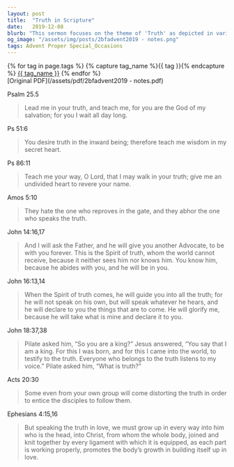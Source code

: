 ```yaml
---
layout: post
title:  "Truth in Scripture"
date:   2019-12-08
blurb: "This sermon focuses on the theme of 'Truth' as depicted in various verses of the Bible. It explores the concept of truth in relation to God, salvation, wisdom, and the Spirit of truth. The sermon also addresses the distortion of truth and the importance of speaking the truth in love for spiritual growth."
og_image: "/assets/img/posts/2bfadvent2019 - notes.png"
tags: Advent Proper Special_Occasions
---    
```

<div class="tag-pills">
  {% for tag in page.tags %}
    {% capture tag_name %}{{ tag }}{% endcapture %}
    <a href="{{ site.baseurl }}/tag/{{ tag_name | slugify }}" class="tag-pill">{{ tag_name }}</a>
  {% endfor %}
</div>
[Original PDF](/assets/pdf/2bfadvent2019 - notes.pdf)

Psalm 25.5

> Lead me in your truth, and teach me,
> for you are the God of my salvation;
> for you I wait all day long.

Ps 51:6

> You desire truth in the inward being;
> therefore teach me wisdom in my secret heart.

Ps 86:11

> Teach me your way, O Lord,
> that I may walk in your truth;
> give me an undivided heart to revere your name.

Amos 5:10

> They hate the one who reproves in the gate,
> and they abhor the one who speaks the truth.

John 14:16,17

> And I will ask the Father, and he will give you another Advocate, to be with you forever. This is the Spirit of truth,
> whom the world cannot receive, because it neither sees him nor knows him. You know him, because he abides
> with you, and he will be in you.

John 16:13,14

> When the Spirit of truth comes, he will guide you into all the truth; for he will not speak on his own, but will speak
> whatever he hears, and he will declare to you the things that are to come. He will glorify me, because he will take
> what is mine and declare it to you.

John 18:37,38

> Pilate asked him, “So you are a king?” Jesus answered, “You say that I am a king. For this I was born, and for this I
> came into the world, to testify to the truth. Everyone who belongs to the truth listens to my voice.” Pilate asked
> him, “What is truth?”

Acts 20:30

> Some even from your own group will come distorting the truth in order to entice the disciples to follow them.

Ephesians 4:15,16

> But speaking the truth in love, we must grow up in every way into him who is the head, into Christ, from whom
> the whole body, joined and knit together by every ligament with which it is equipped, as each part is working
> properly, promotes the body’s growth in building itself up in love.
